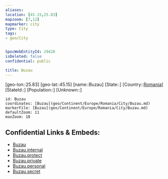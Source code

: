 ```yaml
---
aliases: 
location: [45.15,25.83]
mapzoom: [7,12] 
mapmarker: city 
type: City
tags:
- geo/City


SpocWebEntityId: 29428
isDeleted: false
confidential: public

title: Buzau
---
```

[geo-lon::25.83]
[geo-lat::45.15]
[name::Buzau]
[State::]
[Country::[Romania](geo/Continent/Europe/Romania.md)]
[StateId::]
[Population::]
[Unknown::]


```leaflet
id: Buzau
coordinates: [Buzau](geo/Continent/Europe/Romania/City/Buzau.md)
markerFile: [Buzau](geo/Continent/Europe/Romania/City/Buzau.md)
defaultZoom: 11 
maxZoom: 18
```


## Confidential Links & Embeds: 
- [Buzau](../../../../../../_public/geo/Continent/Europe/Romania/City/Buzau.md) 
- [Buzau.internal](../../../../../../_internal/geo/Continent/Europe/Romania/City/Buzau.internal.md) 
- [Buzau.protect](../../../../../../_protect/geo/Continent/Europe/Romania/City/Buzau.protect.md) 
- [Buzau.private](../../../../../../_private/geo/Continent/Europe/Romania/City/Buzau.private.md) 
- [Buzau.personal](../../../../../../_personal/geo/Continent/Europe/Romania/City/Buzau.personal.md) 
- [Buzau.secret](../../../../../../_secret/geo/Continent/Europe/Romania/City/Buzau.secret.md) 
